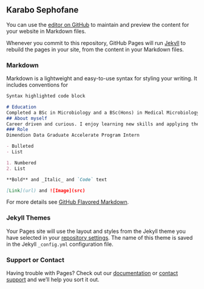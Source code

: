 ## Karabo Sephofane

You can use the [editor on GitHub](https://github.com/KB-LAB/Lastattempt/edit/master/README.md) to maintain and preview the content for your website in Markdown files.

Whenever you commit to this repository, GitHub Pages will run [Jekyll](https://jekyllrb.com/) to rebuild the pages in your site, from the content in your Markdown files.

### Markdown

Markdown is a lightweight and easy-to-use syntax for styling your writing. It includes conventions for

```markdown
Syntax highlighted code block

# Education
Completed a BSc in Microbiology and a BSc(Hons) in Medical Microbiology at the University of Pretoria
## About myself
Career driven and curious. I enjoy learning new skills and applying them to real life problems. I am very uch updated with current afairs and enjoy day to day constructive conversations with new people.
### Role
Dimendion Data Graduate Accelerate Program Intern 

- Bulleted
- List

1. Numbered
2. List

**Bold** and _Italic_ and `Code` text

[Link](url) and ![Image](src)
```

For more details see [GitHub Flavored Markdown](https://guides.github.com/features/mastering-markdown/).

### Jekyll Themes

Your Pages site will use the layout and styles from the Jekyll theme you have selected in your [repository settings](https://github.com/KB-LAB/Lastattempt/settings). The name of this theme is saved in the Jekyll `_config.yml` configuration file.

### Support or Contact

Having trouble with Pages? Check out our [documentation](https://help.github.com/categories/github-pages-basics/) or [contact support](https://github.com/contact) and we’ll help you sort it out.
